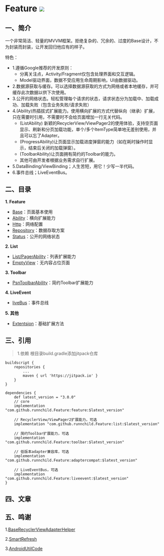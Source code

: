 # Feature [![](https://jitpack.io/v/runnchild/Feature.svg)](https://jitpack.io/#runnchild/Feature)

## 一、简介

一个非常简洁、轻量的MVVM框架。拒绝复杂的、冗余的、过度的Base设计，不为封装而封装，让开发回归他应有的样子。

特色：

+ 1.遵循Google推荐的开发原则：
  - 分离关注点，Activity/Fragment仅包含处理界面和交互逻辑。
  - Model驱动界面，数据不受应用生命周期影响，UI由数据驱动。
+ 2.数据源获取与缓存。可以选择数据源获取的方式为网络或者本地缓存，并可缓存此次数据以供下次使用。
+ 3.公开的网络状态。轻松管理每个请求的状态，请求状态分为加载中、加载成功、加载失败（包含业务失败/请求失败）
+ 4.(Ability)热插拔式扩展能力。使用横向扩展的方式代替纵向（继承）扩展，只在需要时引用，不需要时不会给页面增加一行无关代码。
  - (ListAbility)
    新颖的RecyclerView/ViewPager2的使用体验，支持空页面显示、刷新和分页加载功能，单个/多个ItemType简单地无差别使用，并且可以忘了Adapter。
  - (ProgressAbility)让页面显示加载进度弹窗的能力（如在耗时操作时显示，结束后关闭的加载弹窗）。
  - (ToolbarAbility)让页面拥有简约的Toolbar的能力。
  - 其他可由开发者根据业务需求自行扩展。
+ 5.DataBinding/ViewBinding；人生苦短，用它！少写一半代码。
+ 6.事件总线；LiveEventBus。

## 二、目录

**1. Feature**

+ [Base](https://github.com/runnchild/Feature/wiki/Base)：页面基本使用
+ [Ability](https://github.com/runnchild/Feature/wiki/Ability)：横向扩展能力
+ [Http](https://github.com/runnchild/Feature/wiki/Http)：网络配置
+ [Repository](https://github.com/runnchild/Feature/wiki/Repository)：数据存取方案
+ [Status](https://github.com/runnchild/Feature/wiki/Status)：公开的网络状态

**2. List**

+ [List/PagerAbility](https://github.com/runnchild/Feature/wiki/ListAbility-PagerAbility)：列表扩展能力
+ [EmptyView](https://github.com/runnchild/Feature/wiki/EmptyView)：无内容占位页面

**3. Toolbar**

+ [PsnToolbarAbility](https://github.com/runnchild/Feature/wiki/PsnToolbar)：简约Toolbar扩展能力

**4. LiveEvent**

+ [liveBus](https://github.com/runnchild/Feature/wiki/LiveEvent)：事件总线

**5. 其他**

+ [Extentsion](https://github.com/runnchild/Feature/wiki/Binding)：基础扩展方法

## 三、引用

> 1.依赖 根目录build.gradle添加jitpack仓库

```
buildscript {
    repositories {
        ...
        maven { url 'https://jitpack.io' }
    }
}
```

```
dependencies {
    def latest_version = "3.0.0"
    // core
    implementation "com.github.runnchild.Feature:feature:$latest_version"
    
    // RecyclerView/ViewPager2扩展能力，可选
    implementation "com.github.runnchild.Feature:list:$latest_version" 
    
    // 简约Toolbar扩展能力，可选
    implementation "com.github.runnchild.Feature:toolbar:$latest_version"
    
    // 低版本adapter兼容库，可选
    implementation "com.github.runnchild.Feature:adaptercompat:$latest_version"
    
    // LiveEventBus，可选
    implementation "com.github.runnchild.Feature:liveevent:$latest_version"
}
```

## 四、文章


## 五、鸣谢

1.[BaseRecyclerViewAdapterHelper](https://github.com/CymChad/BaseRecyclerViewAdapterHelper)

2.[SmartRefresh](https://github.com/scwang90/SmartRefreshLayout)

3.[AndroidUtilCode](https://github.com/Blankj/AndroidUtilCode)
